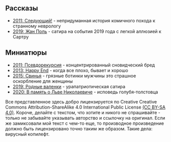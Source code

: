 ## Рассказы

- [2011: Следующий!](2_Prod/110707_TKSB_Следующий.md) - непридуманная история комичного похода к странному неврологу
- [2019: Жан Поль](2_Prod/190828_TKSB_Jean_Paul.md) - сатира на события 2019 года с легкой аллюзией к Сартру

## Миниатюры

- [2011: Псевдорекурсия](2_Prod/110718_TKSB_Псевдорекурсия.md) - концентрированный сновидческий бред
- [2013: Happy End](2_Prod/131027_TKSB_Happy_End.md) - когда все плохо, бывает и хорошо
- [2015: Свинья](2_Prod/150309_TKSB_Свинья.md) - грязные ботинки мужчины это страшное оскорбление для женщины
- [2019: Родные валенки](2_Prod/190810_TKSB_Родные_валенки.md) - урапатриотическая сатира
- [2020: В память о Льве Николаевиче](2_Prod/201130_TKSB_In_the_name_of_Leo_Tolstoy.md) - исповедь голубя-толстовца

Все представленное здесь добро лицензируется по Creative Creative Commons Attribution-ShareAlike 4.0 International Public License [(CC BY-SA 4.0)](https://creativecommons.org/licenses/by-sa/4.0). Короче, делайте с текстом, что хотите и никого не спрашивайте - только не забывайте указывать авторство и ссылочку на оригинал. Если же замиксовали мой текст с чем-то еще, то производное произведение должно быть лицензировано точно таким же образом. Такие дела: вирусный копилефт.
